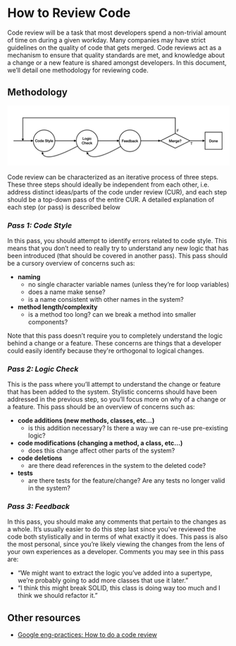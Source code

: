 # How to Review Code

Code review will be a task that most developers spend a non-trivial amount of time on during a given workday. Many companies may have strict guidelines on the quality of code that gets merged. Code reviews act as a mechanism to ensure that quality standards are met, and knowledge about a change or a new feature is shared amongst developers. In this document, we’ll detail one methodology for reviewing code.

## Methodology

![Code Review Cycle](./images/code_review.png)

Code review can be characterized as an iterative process of three steps. These three steps should ideally be independent from each other, i.e. address distinct ideas/parts of the code under review (CUR), and each step should be a top-down pass of the entire CUR. A detailed explanation of each step (or pass) is described below

### *Pass 1: Code Style*

In this pass, you should attempt to identify errors related to code style. This means that you don’t need to really try to understand any new logic that has been introduced (that should be covered in another pass). This pass should be a cursory overview of concerns such as:
* **naming**
  * no single character variable names (unless they’re for loop variables)
  * does a name make sense?
  * is a name consistent with other names in the system?
* **method length/complexity**
  * is a method too long? can we break a method into smaller components?

Note that this pass doesn’t require you to completely understand the logic behind a change or a feature. These concerns are things that a developer could easily identify because they're orthogonal to logical changes.

### *Pass 2: Logic Check*

This is the pass where you’ll attempt to understand the change or feature that has been added to the system. Stylistic concerns should have been addressed in the previous step, so you’ll focus more on why of a change or a feature. This pass should be an overview of concerns such as:

* **code additions (new methods, classes, etc…)**
  * is this addition necessary? Is there a way we can re-use pre-existing logic?
* **code modifications (changing a method, a class, etc…)**
  * does this change affect other parts of the system?
* **code deletions**
  * are there dead references in the system to the deleted code?
* **tests**
  * are there tests for the feature/change? Are any tests no longer valid in the system?

### *Pass 3: Feedback*

In this pass, you should make any comments that pertain to the changes as a whole. It’s usually easier to do this step last since you’ve reviewed the code both stylistically and in terms of what exactly it does. This pass is also the most personal, since you’re likely viewing the changes from the lens of your own experiences as a developer. Comments you may see in this pass are:
* “We might want to extract the logic you’ve added into a supertype, we’re probably going to add more classes that use it later.”
* “I think this might break SOLID, this class is doing way too much and I think we should refactor it.”

## Other resources

* [Google eng-practices: How to do a code review](https://google.github.io/eng-practices/review/reviewer/) 
